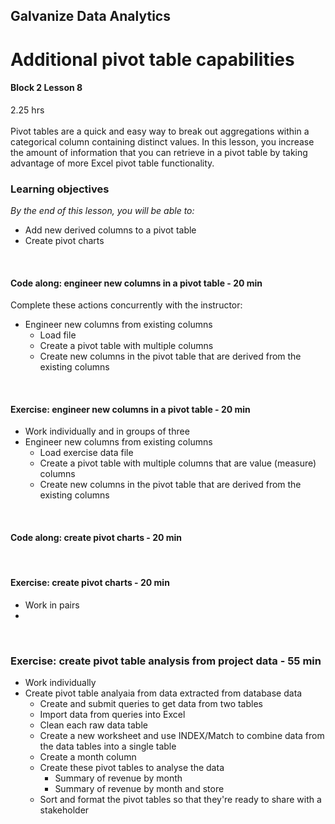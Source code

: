 ## Galvanize Data Analytics
# Additional pivot table capabilities
#### Block 2 Lesson 8

2.25 hrs
<br><br>
Pivot tables are a quick and easy way to break out aggregations within a categorical column containing distinct values. In this lesson, you increase the amount of information that you can retrieve in a pivot table by taking advantage of more Excel pivot table functionality.

### Learning objectives
*By the end of this lesson, you will be able to:*
* Add new derived columns to a pivot table
* Create pivot charts
<br>

#### Code along: engineer new columns in a pivot table - 20 min
Complete these actions concurrently with the instructor:
* Engineer new columns from existing columns 
  * Load file
  * Create a pivot table with multiple columns
  * Create new columns in the pivot table that are derived from the existing columns
<br>

#### Exercise: engineer new columns in a pivot table - 20 min
* Work individually and in groups of three
* Engineer new columns from existing columns 
  * Load exercise data file
  * Create a pivot table with multiple columns that are value (measure) columns
  * Create new columns in the pivot table that are derived from the existing columns
<br>

#### Code along: create pivot charts - 20 min

<br>

#### Exercise: create pivot charts - 20 min
* Work in pairs
* 
<br>  

### Exercise: create pivot table analysis from project data - 55 min
* Work individually
* Create pivot table analyaia from data extracted from database data
  * Create and submit queries to get data from two tables
  * Import data from queries into Excel
  * Clean each raw data table
  * Create a new worksheet and use INDEX/Match to combine data from the data tables into a single table
  * Create a month column
  * Create these pivot tables to analyse the data
    * Summary of revenue by month
    * Summary of revenue by month and store
  * Sort and format the pivot tables so that they're ready to share with a stakeholder
